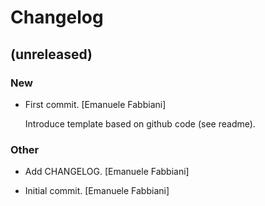 # Changelog


## (unreleased)

### New

* First commit. [Emanuele Fabbiani]

  Introduce template based on github code (see readme).

### Other

* Add CHANGELOG. [Emanuele Fabbiani]

* Initial commit. [Emanuele Fabbiani]


